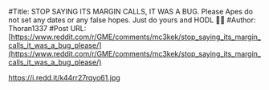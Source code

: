 #Title: STOP SAYING ITS MARGIN CALLS, IT WAS A BUG. Please Apes do not set any dates or any false hopes. Just do yours and HODL 💎🙌
#Author: Thoran1337
#Post URL: [https://www.reddit.com/r/GME/comments/mc3kek/stop_saying_its_margin_calls_it_was_a_bug_please/](https://www.reddit.com/r/GME/comments/mc3kek/stop_saying_its_margin_calls_it_was_a_bug_please/)


https://i.redd.it/k44rr27rqyo61.jpg